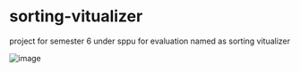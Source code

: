 # sorting-vitualizer
project for semester 6 under sppu for evaluation named as sorting vitualizer



![image](https://user-images.githubusercontent.com/88943747/166163986-c73daaef-060c-4aa7-be0c-d36740a57ab3.png)

